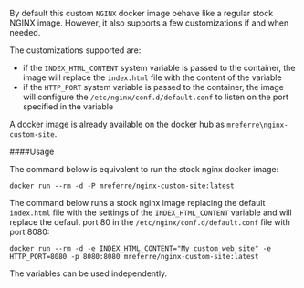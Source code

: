 By default this custom `NGINX` docker image behave like a regular stock NGINX image. However, it also supports a few customizations if and when needed. 

The customizations supported are:

- if the `INDEX_HTML_CONTENT` system variable is passed to the container, the image will replace the `index.html` file with the content of the variable
- if the `HTTP_PORT` system variable is passed to the container, the image will configure the `/etc/nginx/conf.d/default.conf` to listen on the port specified in the variable 

A docker image is already available on the docker hub as `mreferre\nginx-custom-site`. 

####Usage 

The command below is equivalent to run the stock nginx docker image:
```
docker run --rm -d -P mreferre/nginx-custom-site:latest
```

The command below runs a stock nginx image replacing the default `index.html` file  with the settings of the `INDEX_HTML_CONTENT` variable and will replace the default port 80 in the `/etc/nginx/conf.d/default.conf` file with port 8080:
```
docker run --rm -d -e INDEX_HTML_CONTENT="My custom web site" -e HTTP_PORT=8080 -p 8080:8080 mreferre/nginx-custom-site:latest
```

The variables can be used independently. 
